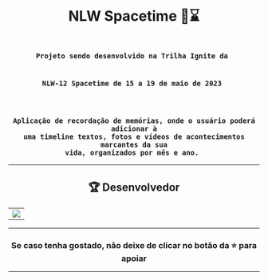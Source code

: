 # <p align="center"> NLW Spacetime 🚀⌛ </p> 

### <div align="center"><code> Projeto sendo desenvolvido na Trilha Ignite da </code></div>
### <div align="center"><code> NLW-12 Spacetime de 15 a 19 de maio de 2023 </code></div><br>
### <div align="center"><code>  Aplicação de recordação de memórias, onde o usuário poderá adicionar à uma timeline textos, fotos e vídeos de acontecimentos marcantes da sua vida, organizados por mês e ano. </code></div>
 

-------------------------------------------------------------------------------------------------------------------------------------------

## <p align="center"> 🏆 Desenvolvedor </p> 

<table align="center">
	<tr>
		<td>
            <a href="https://github.com/guidsribeiro/nlw-12-spacetime-ignite/graphs/contributors">
              <img src="https://contrib.rocks/image?repo=guidsribeiro/nlw-12-spacetime-ignite" />
            </a>
        </td>
	</tr>
</table>

----------------------------------------------------------

### <p align="center"> Se caso tenha gostado, não deixe de clicar no botão da ⭐ para apoiar </p>

----------------------------------------------------------
